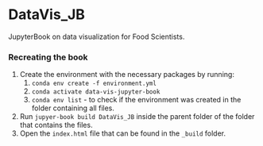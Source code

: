 # DataVis_JB
JupyterBook on data visualization for Food Scientists.

### Recreating the book

1. Create the environment with the necessary packages by running: 
	1. `conda env create -f environment.yml`
	2. `conda activate data-vis-jupyter-book`
	3. `conda env list` - to check if the environment was created
in the folder containing all files.
2. Run `jupyer-book build DataVis_JB` inside the parent folder of the folder that contains the files. 
4. Open the `index.html` file that can be found in the `_build` folder. 


